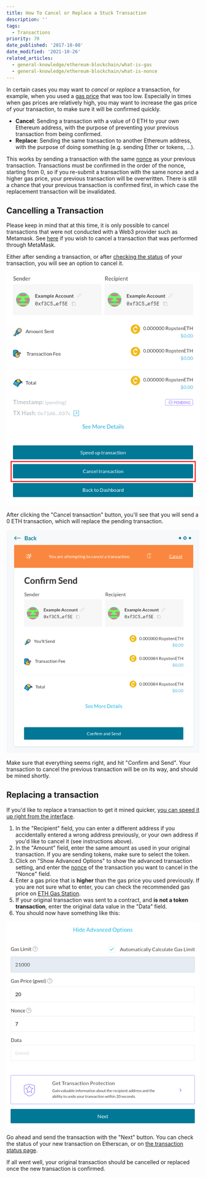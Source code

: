```yaml
---
title: How To Cancel or Replace a Stuck Transaction
description: ''
tags:
  - Transactions
priority: 70
date_published: '2017-10-08'
date_modified: '2021-10-26'
related_articles:
  - general-knowledge/ethereum-blockchain/what-is-gas
  - general-knowledge/ethereum-blockchain/what-is-nonce
---
```


In certain cases you may want to _cancel_ or _replace_ a transaction, for example, when you used a [gas price](/how-to/sending/how-to-know-what-gas-price-to-use) that was too low. Especially in times when gas prices are relatively high, you may want to increase the gas price of your transaction, to make sure it will be confirmed quickly.

- **Cancel**: Sending a transaction with a value of 0 ETH to your own Ethereum address, with the purpose of preventing your previous transaction from being confirmed.
- **Replace**: Sending the same transaction to another Ethereum address, with the purpose of doing something (e.g. sending Ether or tokens, ...).

This works by sending a transaction with the same [nonce](/general-knowledge/ethereum-blockchain/what-is-nonce) as your previous transaction. Transactions must be confirmed in the order of the nonce, starting from 0, so if you re-submit a transaction with the same nonce and a higher gas price, your previous transaction will be overwritten. There is still a chance that your previous transaction is confirmed first, in which case the replacement transaction will be invalidated.

## Cancelling a Transaction

Please keep in mind that at this time, it is only possible to cancel transactions that were not conducted with a Web3 provider such as Metamask. See [here](https://metamask.zendesk.com/hc/en-us/articles/360015489251-How-to-Speed-Up-or-Cancel-a-Pending-Transaction) if you wish to cancel a transaction that was performed through MetaMask.

Either after sending a transaction, or after [checking the status](/how-to/sending/checking-the-status-of-a-transaction) of your transaction, you will see an option to cancel it.

![Pending overview](../../assets/how-to/sending/checking-or-replacing-a-transaction-after-it-has-been-sent/pending-overview.png)

After clicking the "Cancel transaction" button, you'll see that you will send a 0 ETH transaction, which will replace the pending transaction.

![Confirm updated transaction](../../assets/how-to/sending/checking-or-replacing-a-transaction-after-it-has-been-sent/confirm-updated-transaction.png)

Make sure that everything seems right, and hit "Confirm and Send". Your transaction to cancel the previous transaction will be on its way, and should be mined shortly.

## Replacing a transaction

<Alert label="You can speed up transactions from the interface.">

If you'd like to replace a transaction to get it mined quicker, [you can speed it up right from the interface](/how-to/sending/how-to-speed-up-a-transaction).

</Alert>

1. In the "Recipient" field, you can enter a different address if you accidentally entered a wrong address previously, or your own address if you'd like to cancel it (see instructions above).
2. In the "Amount" field, enter the same amount as used in your original transaction. If you are sending tokens, make sure to select the token.
3. Click on "Show Advanced Options" to show the advanced transaction setting, and enter the [nonce](/general-knowledge/ethereum-blockchain/what-is-nonce) of the transaction you want to cancel in the "Nonce" field.
4. Enter a gas price that is **higher** than the gas price you used previously. If you are not sure what to enter, you can check the recommended gas price on [ETH Gas Station](https://ethgasstation.info/).
5. If your original transaction was sent to a contract, and **is not a token transaction**, enter the original data value in the "Data" field.
6. You should now have something like this:

![Transaction Overview (Replacing)](../../assets/how-to/sending/checking-or-replacing-a-transaction-after-it-has-been-sent/transaction-overview-replace.png)

Go ahead and send the transaction with the "Next" button. You can check the status of your new transaction on Etherscan, or on [the transaction status page](https://mycrypto.com/tx-status).

If all went well, your original transaction should be cancelled or replaced once the new transaction is confirmed.
